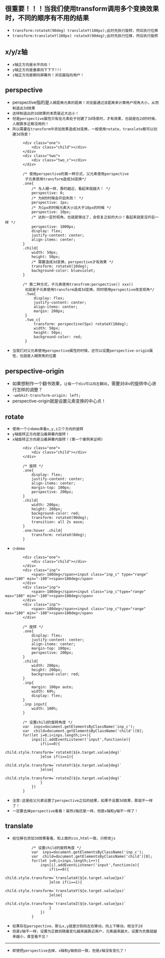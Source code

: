 ## 很重要！！！当我们使用transform调用多个变换效果时，不同的顺序有不用的结果
* `transform:rotateX(90deg) translateY(100px);此时先执行旋转，然后执行位移`
* `transform:translateY(100px) rotateX(90deg);此时先执行位移，然后执行旋转`

## x/y/z轴
* `x轴正方向是水平向右！`
* `y轴正方向是垂直向下下下!!!`
* `z轴正方向是朝向屏幕外！浏览器指向用户！`

## perspective
* perspective指的是`人眼距离元素的距离！浏览器通过该距离来计算用户视角大小，从而制造出3d效果`
* `这样制造出的3d效果的本质是近大远小！`
* `但是perspective属性只有在元素处于创建了3d场景时，才有效果，也就是在2d的时候，人眼靠多近都没用的！`
* `所以需要在transform中添加效果造成3d变换，一般使用rotate，translate都可以创建3d场景！`
```
		<div class="one">
			<div class="child"></div>
		</div>
		<div class="two">
			<div class="two_c"></div>
		</div>
		
		/* 使用perspective的第一种方式，父元素使用perspective
		 子元素使用transform造成3d变换*/
		.one{
			/* 与人眼一样，靠的越近，看起来就越大！ */
			perspective: 0; 
			/* 为0的时候会开启失败！ */
			perspective: 1px;
			/* 为1px的时候元素大小远大于10px的时候 */
			perspective: 10px;
			/* 达到一定的视角，也就是够远了，会恢复之前的大小！看起来就是没开启一样 */
			perspective: 1000px;
			display: flex;
			justify-content: center;
			align-items: center;
		}
		.child{
			width: 50px;
			height: 50px;
			/* 需要造成3d变换，perspective才有效果 */
			transform: rotateX(10deg);
			background-color: blueviolet;
		}
		
		/* 第二种方式，子元素使用transfrom:perspective() xxx()
		 也就是子元素使用transform造成3d变换，同时使用perspective改变视角*/
		 .two{
			 display: flex;
			 justify-content: center;
			 align-items: center;
			 margin: 200px;
		 }
		 .two_c{
			 transform: perspective(5px) rotateX(10deg);
			 width: 50px;
			 height: 50px;
			 background-color: red;
		 }
```
* `当我们对父元素使用perspective属性的时候，还可以设置perspective-origin属性，也就是人眼聚焦的位置`

## perspective-origin
* 如果想制作一个翻书效果，`让每一个div可以向左翻动`，需要对div的旋转中心进行怎样的调整？
* `-webkit-transform-origin: left;`
* perspective-origin就是设置元素变换的中心点！

## rotate
* `使用一个小demo来看x,y,z三个方向的旋转`
* `y轴旋转正方向是沿着屏幕内旋转！`
* `x轴旋转正方向是沿着屏幕内旋转！(第一个案例来证明)`
```
		<div class="one">
			<div class="child"></div>
		</div>
		
		/* 旋转 */
		.one{
			display: flex;
			justify-content: center;
			align-items: center;
			margin-top: 100px;
			perspective: 200px;
		}
		.child{
			width: 200px;
			height: 200px;
			background-color: red;
			transform: rotateX(90deg);
			transition: all 2s ease;
		}
		.one:hover .child{
			transform: rotateX(0deg);
		}
```
* `小demo`
```
		<div class="one">
			<div class="child"></div>
		</div>
		<div class="inp">
			<span>-180deg</span><input class="inp_c" type="range" max="180" min="-180"><span>180deg</span>
		</div>
		<div class="inp">
			<span>-180deg</span><input class="inp_c"type="range" max="180" min="-180"><span>180deg</span>
		</div>
		<div class="inp">
			<span>-180deg</span><input class="inp_c"type="range" max="180" min="-180"><span>180deg</span>
		</div>
		
		/* 旋转 */
		.one{
			display: flex;
			justify-content: center;
			align-items: center;
			margin-top: 100px;
			perspective: 200px;
		}
		.child{
			width: 200px;
			height: 200px;
			background-color: red;
		}
		.inp{
			margin: 100px auto;
			width: 60%;
			display: flex;
		}
		.inp input{
			width: 100%;
		}
		
		/* 设置child的旋转角度 */
		var  inps=document.getElementsByClassName('inp_c');
		var  child=document.getElementsByClassName('child')[0];
		for(let i=0;i<inps.length;i++){
			inps[i].addEventListener('input',function(e){
				if(i==0){
					child.style.transform=`rotateX(${e.target.value}deg)`
				}else if(i==1){
					child.style.transform=`rotateY(${e.target.value}deg)`
				}else{
					child.style.transform=`rotateZ(${e.target.value}deg)`
				}
			})
		}
```
* `注意:这是给父元素设置了perspective之后的结果，如果不设置3d效果，那就不一样了！`
* `一定要去掉perspective看看！虽然z轴还是一样，但是x轴和y轴不一样了！`

## translate
* `给位移也添加3d效果看看，和上面的css,html一致，只修改js`
```
			/* 设置child的旋转角度 */
			var  inps=document.getElementsByClassName('inp_c');
			var  child=document.getElementsByClassName('child')[0];
			for(let i=0;i<inps.length;i++){
				inps[i].addEventListener('input',function(e){
					if(i==0){
						child.style.transform=`translateX(${e.target.value}px)`
					}else if(i==1){
						child.style.transform=`translateY(${e.target.value}px)`
					}else{
						child.style.transform=`translateZ(${e.target.value}px)`
					}
				})
			}
```
* `如果存在perspective，那么x,y就是分别向左右移动，向上下移动，相当于2d`
* `但是z轴不一样，设置为正数则随着变化越来越靠近用户，元素越来越大，设置为负数就越来越小，直至看不见！`
---
* `即使把perspective去掉，x轴和y轴依旧一致，但是z轴没有变化了！`
